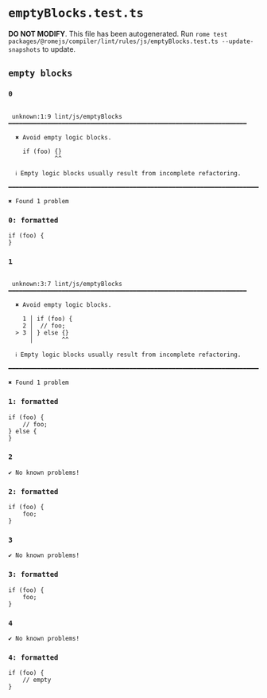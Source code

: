 # `emptyBlocks.test.ts`

**DO NOT MODIFY**. This file has been autogenerated. Run `rome test packages/@romejs/compiler/lint/rules/js/emptyBlocks.test.ts --update-snapshots` to update.

## `empty blocks`

### `0`

```

 unknown:1:9 lint/js/emptyBlocks ━━━━━━━━━━━━━━━━━━━━━━━━━━━━━━━━━━━━━━━━━━━━━━━━━━━━━━━━━━━━━━━━━━━

  ✖ Avoid empty logic blocks.

    if (foo) {}
             ^^

  ℹ Empty logic blocks usually result from incomplete refactoring.

━━━━━━━━━━━━━━━━━━━━━━━━━━━━━━━━━━━━━━━━━━━━━━━━━━━━━━━━━━━━━━━━━━━━━━━━━━━━━━━━━━━━━━━━━━━━━━━━━━━━

✖ Found 1 problem

```

### `0: formatted`

```
if (foo) {
}

```

### `1`

```

 unknown:3:7 lint/js/emptyBlocks ━━━━━━━━━━━━━━━━━━━━━━━━━━━━━━━━━━━━━━━━━━━━━━━━━━━━━━━━━━━━━━━━━━━

  ✖ Avoid empty logic blocks.

    1 │ if (foo) {
    2 │  // foo;
  > 3 │ } else {}
      │        ^^

  ℹ Empty logic blocks usually result from incomplete refactoring.

━━━━━━━━━━━━━━━━━━━━━━━━━━━━━━━━━━━━━━━━━━━━━━━━━━━━━━━━━━━━━━━━━━━━━━━━━━━━━━━━━━━━━━━━━━━━━━━━━━━━

✖ Found 1 problem

```

### `1: formatted`

```
if (foo) {
	// foo;
} else {
}

```

### `2`

```
✔ No known problems!

```

### `2: formatted`

```
if (foo) {
	foo;
}

```

### `3`

```
✔ No known problems!

```

### `3: formatted`

```
if (foo) {
	foo;
}

```

### `4`

```
✔ No known problems!

```

### `4: formatted`

```
if (foo) {
	// empty
}

```
